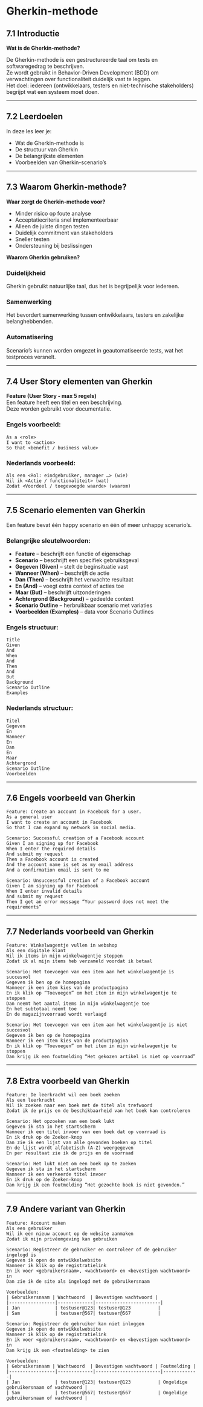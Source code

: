 # Gherkin-methode

## 7.1 Introductie

**Wat is de Gherkin-methode?**

De Gherkin-methode is een gestructureerde taal om tests en softwaregedrag te beschrijven.  
Ze wordt gebruikt in Behavior-Driven Development (BDD) om verwachtingen over functionaliteit duidelijk vast te leggen.  
Het doel: iedereen (ontwikkelaars, testers en niet-technische stakeholders) begrijpt wat een systeem moet doen.

---

## 7.2 Leerdoelen

In deze les leer je:

- Wat de Gherkin-methode is  
- De structuur van Gherkin  
- De belangrijkste elementen  
- Voorbeelden van Gherkin-scenario’s  

---

## 7.3 Waarom Gherkin-methode?

**Waar zorgt de Gherkin-methode voor?**

- Minder risico op foute analyse  
- Acceptatiecriteria snel implementeerbaar  
- Alleen de juiste dingen testen  
- Duidelijk commitment van stakeholders  
- Sneller testen  
- Ondersteuning bij beslissingen  

**Waarom Gherkin gebruiken?**

### Duidelijkheid
Gherkin gebruikt natuurlijke taal, dus het is begrijpelijk voor iedereen.

### Samenwerking
Het bevordert samenwerking tussen ontwikkelaars, testers en zakelijke belanghebbenden.

### Automatisering
Scenario’s kunnen worden omgezet in geautomatiseerde tests, wat het testproces versnelt.

---

## 7.4 User Story elementen van Gherkin

**Feature (User Story - max 5 regels)**  
Een feature heeft een titel en een beschrijving.  
Deze worden gebruikt voor documentatie.

### Engels voorbeeld:
```
As a <role>
I want to <action>
So that <benefit / business value>
```

### Nederlands voorbeeld:
```
Als een <Rol: eindgebruiker, manager …> (wie)
Wil ik <Actie / functionaliteit> (wat)
Zodat <Voordeel / toegevoegde waarde> (waarom)
```

---

## 7.5 Scenario elementen van Gherkin

Een feature bevat één happy scenario en één of meer unhappy scenario’s.

### Belangrijke sleutelwoorden:
- **Feature** – beschrijft een functie of eigenschap  
- **Scenario** – beschrijft een specifiek gebruiksgeval  
- **Gegeven (Given)** – stelt de beginsituatie vast  
- **Wanneer (When)** – beschrijft de actie  
- **Dan (Then)** – beschrijft het verwachte resultaat  
- **En (And)** – voegt extra context of acties toe  
- **Maar (But)** – beschrijft uitzonderingen  
- **Achtergrond (Background)** – gedeelde context  
- **Scenario Outline** – herbruikbaar scenario met variaties  
- **Voorbeelden (Examples)** – data voor Scenario Outlines

### Engels structuur:
```
Title
Given
And
When
And
Then
And
But
Background
Scenario Outline
Examples
```

### Nederlands structuur:
```
Titel
Gegeven
En
Wanneer
En
Dan
En
Maar
Achtergrond
Scenario Outline
Voorbeelden
```

---

## 7.6 Engels voorbeeld van Gherkin

```
Feature: Create an account in Facebook for a user.
As a general user
I want to create an account in Facebook
So that I can expand my network in social media.

Scenario: Successful creation of a Facebook account
Given I am signing up for Facebook
When I enter the required details
And submit my request
Then a Facebook account is created
And the account name is set as my email address
And a confirmation email is sent to me

Scenario: Unsuccessful creation of a Facebook account
Given I am signing up for Facebook
When I enter invalid details
And submit my request
Then I get an error message “Your password does not meet the requirements”
```

---

## 7.7 Nederlands voorbeeld van Gherkin

```
Feature: Winkelwagentje vullen in webshop
Als een digitale klant
Wil ik items in mijn winkelwagentje stoppen
Zodat ik al mijn items heb verzameld voordat ik betaal

Scenario: Het toevoegen van een item aan het winkelwagentje is succesvol
Gegeven ik ben op de homepagina
Wanneer ik een item kies van de productpagina
En ik klik op “Toevoegen” om het item in mijn winkelwagentje te stoppen
Dan neemt het aantal items in mijn winkelwagentje toe
En het subtotaal neemt toe
En de magazijnvoorraad wordt verlaagd

Scenario: Het toevoegen van een item aan het winkelwagentje is niet succesvol
Gegeven ik ben op de homepagina
Wanneer ik een item kies van de productpagina
En ik klik op “Toevoegen” om het item in mijn winkelwagentje te stoppen
Dan krijg ik een foutmelding “Het gekozen artikel is niet op voorraad”
```

---

## 7.8 Extra voorbeeld van Gherkin

```
Feature: De leerkracht wil een boek zoeken
Als een leerkracht
Wil ik zoeken naar een boek met de titel als trefwoord
Zodat ik de prijs en de beschikbaarheid van het boek kan controleren

Scenario: Het opzoeken van een boek lukt
Gegeven ik sta in het startscherm
Wanneer ik een titel invoer van een boek dat op voorraad is
En ik druk op de Zoeken-knop
Dan zie ik een lijst van alle gevonden boeken op titel
En de lijst wordt alfabetisch (A-Z) weergegeven
En per resultaat zie ik de prijs en de voorraad

Scenario: Het lukt niet om een boek op te zoeken
Gegeven ik sta in het startscherm
Wanneer ik een verkeerde titel invoer
En ik druk op de Zoeken-knop
Dan krijg ik een foutmelding “Het gezochte boek is niet gevonden.”
```

---

## 7.9 Andere variant van Gherkin

```
Feature: Account maken
Als een gebruiker
Wil ik een nieuw account op de website aanmaken
Zodat ik mijn privéomgeving kan gebruiken

Scenario: Registreer de gebruiker en controleer of de gebruiker ingelogd is
Gegeven ik open de ontwikkelwebsite
Wanneer ik klik op de registratielink
En ik voer <gebruikersnaam>, <wachtwoord> en <bevestigen wachtwoord> in
Dan zie ik de site als ingelogd met de gebruikersnaam

Voorbeelden:
| Gebruikersnaam | Wachtwoord  | Bevestigen wachtwoord |
|-----------------|-------------|------------------------|
| Jan             | testuser@123| testuser@123          |
| Sam             | testuser@567| testuser@567          |

Scenario: Registreer de gebruiker kan niet inloggen
Gegeven ik open de ontwikkelwebsite
Wanneer ik klik op de registratielink
En ik voer <gebruikersnaam>, <wachtwoord> en <bevestigen wachtwoord> in
Dan krijg ik een <foutmelding> te zien

Voorbeelden:
| Gebruikersnaam | Wachtwoord  | Bevestigen wachtwoord | Foutmelding |
|-----------------|-------------|------------------------|-------------|
| Jan             | testuser@123| testuser@123          | Ongeldige gebruikersnaam of wachtwoord |
| Sam             | testuser@567| testuser@567          | Ongeldige gebruikersnaam of wachtwoord |
```

